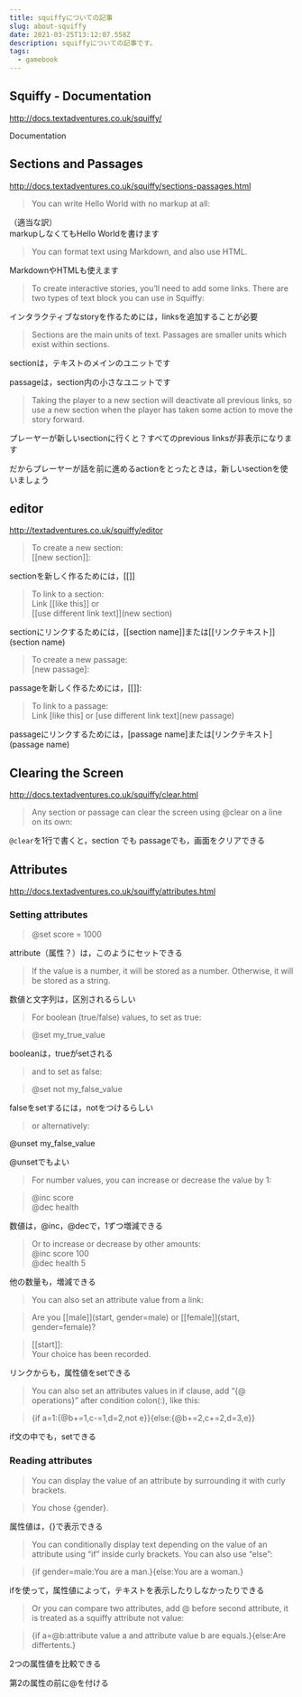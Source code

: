 ```yaml
---
title: squiffyについての記事
slug: about-squiffy
date: 2021-03-25T13:12:07.558Z
description: squiffyについての記事です。
tags:
  - gamebook
---
```

## Squiffy - Documentation
<http://docs.textadventures.co.uk/squiffy/>

Documentation

## Sections and Passages

<http://docs.textadventures.co.uk/squiffy/sections-passages.html>

>You can write Hello World with no markup at all:


（適当な訳）  
markupしなくてもHello Worldを書けます

>You can format text using Markdown, and also use HTML.

MarkdownやHTMLも使えます

>To create interactive stories, you’ll need to add some links. There are two types of text block you can use in Squiffy:

インタラクティブなstoryを作るためには，linksを追加することが必要



>Sections are the main units of text.
Passages are smaller units which exist within sections.

sectionは，テキストのメインのユニットです

passageは，section内の小さなユニットです

>Taking the player to a new section will deactivate all previous links, so use a new section when the player has taken some action to move the story forward.


プレーヤーが新しいsectionに行くと？すべてのprevious linksが非表示になります

だからプレーヤーが話を前に進めるactionをとったときは，新しいsectionを使いましょう



## editor

<http://textadventures.co.uk/squiffy/editor>

>To create a new section:  
[[new section]]:

sectionを新しく作るためには，[[]]

>To link to a section:  
Link [[like this]] or  
 [[use different link text]](new section)

sectionにリンクするためには，[[section name]]または[[リンクテキスト]](section name)

>To create a new passage:  
[new passage]:

passageを新しく作るためには，[[]]:

>To link to a passage:  
Link [like this] or [use different link text](new passage)

passageにリンクするためには，[passage name]または[リンクテキスト](passage name)

## Clearing the Screen

<http://docs.textadventures.co.uk/squiffy/clear.html>

>Any section or passage can clear the screen using @clear on a line on its own:


`@clear`を1行で書くと，section でも passageでも，画面をクリアできる

## Attributes
<http://docs.textadventures.co.uk/squiffy/attributes.html>

### Setting attributes

>@set score = 1000

attribute（属性？）は，このようにセットできる

>If the value is a number, it will be stored as a number. Otherwise, it will be stored as a string.


数値と文字列は，区別されるらしい

>For boolean (true/false) values, to set as true:

>@set my_true_value

booleanは，trueがsetされる

>and to set as false:

>@set not my_false_value

falseをsetするには，notをつけるらしい

>or alternatively:

@unset my_false_value

@unsetでもよい

>For number values, you can increase or decrease the value by 1:

>@inc score  
>@dec health

数値は，@inc，@decで，1ずつ増減できる

>Or to increase or decrease by other amounts:  
>@inc score 100  
>@dec health 5

他の数量も，増減できる

>You can also set an attribute value from a link:

>Are you [[male]](start, gender=male) or [[female]](start, gender=female)?

>[[start]]:  
Your choice has been recorded.

リンクからも，属性値をsetできる

>You can also set an attributes values in if clause, add “{@ operations}” after condition colon(:), like this:

>    {if a=1:{@b+=1,c-=1,d=2,not e}}{else:{@b+=2,c+=2,d=3,e}}

if文の中でも，setできる

### Reading attributes
>You can display the value of an attribute by surrounding it with curly brackets.

>You chose {gender}.

属性値は，{}で表示できる

>You can conditionally display text depending on the value of an attribute using “if” inside curly brackets. You can also use “else”:

>{if gender=male:You are a man.}{else:You are a woman.}

ifを使って，属性値によって，テキストを表示したりしなかったりできる

>Or you can compare two attributes, add @ before second attribute, it is treated as a squiffy attribute not value:

>{if a=@b:attribute value a and attribute value b are equals.}{else:Are differtents.}

2つの属性値を比較できる

第2の属性の前に@を付ける
